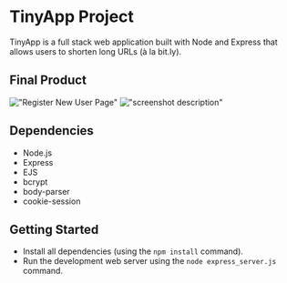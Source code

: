 # TinyApp Project

TinyApp is a full stack web application built with Node and Express that allows users to shorten long URLs (à la bit.ly).

## Final Product

!["Register New User Page"]("./")
!["screenshot description"](#)

## Dependencies

- Node.js
- Express
- EJS
- bcrypt
- body-parser
- cookie-session

## Getting Started

- Install all dependencies (using the `npm install` command).
- Run the development web server using the `node express_server.js` command.